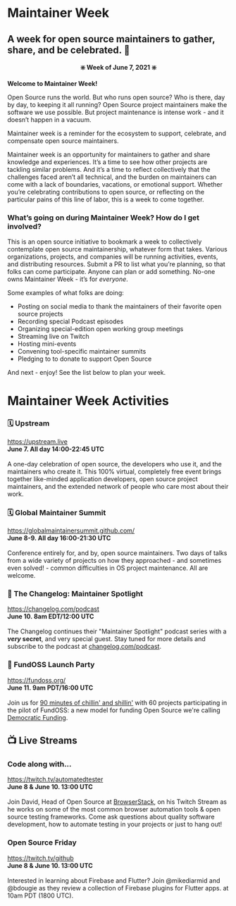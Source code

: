 # Maintainer Week

## A week for open source maintainers to gather, share, and be celebrated. 🥳

**<p align="center"> ❇️ Week of June 7, 2021 ❇️ </p>**

**Welcome to Maintainer Week!**

Open Source runs the world. But who runs open source? Who is there, day by day, to keeping it all running? Open Source project maintainers make the software we use possible. But project maintenance is intense work - and it doesn’t happen in a vacuum.

Maintainer week is a reminder for the ecosystem to support, celebrate, and compensate open source maintainers.

Maintainer week is an opportunity for maintainers to gather and share knowledge and experiences. It’s a time to see how other projects are tackling similar problems. And it’s a time to reflect collectively that the challenges faced aren’t all technical, and the burden on maintainers can come with a lack of boundaries, vacations, or emotional support. Whether you’re celebrating contributions to open source, or reflecting on the particular pains of this line of labor, this is a week to come together.

### What’s going on during Maintainer Week? How do I get involved?

This is an open source initiative to bookmark a week to collectively contemplate open source maintainership, whatever form that takes. Various organizations, projects, and companies will be running activities, events, and distributing resources. Submit a PR to list what you’re planning, so that folks can come participate. Anyone can plan or add something. No-one owns Maintainer Week - it’s for _everyone_.

Some examples of what folks are doing:
- Posting on social media to thank the maintainers of their favorite open source projects
- Recording special Podcast episodes
- Organizing special-edition open working group meetings
- Streaming live on Twitch
- Hosting mini-events
- Convening tool-specific maintainer summits
- Pledging to to donate to support Open Source

And next - enjoy! See the list below to plan your week.

# Maintainer Week Activities

### 🗓 Upstream
https://upstream.live <br/>
**June 7. All day 14:00-22:45 UTC** <br/><br/>
A one-day celebration of open source, the developers who use it, and the maintainers who create it.
This 100% virtual, completely free event brings together like-minded application developers, open source project maintainers, and the extended network of people who care most about their work.

### 🗓 Global Maintainer Summit
https://globalmaintainersummit.github.com/ <br/>
**June 8-9. All day 16:00-21:30 UTC** <br/><br/>
Conference entirely for, and by, open source maintainers. Two days of talks from a wide variety of projects on how they approached - and sometimes even solved! - common difficulties in OS project maintenance. All are welcome.

### 🎤 The Changelog: Maintainer Spotlight
https://changelog.com/podcast <br/>
**June 10. 8am EDT/12:00 UTC** <br/><br/>
The Changelog continues their "Maintainer Spotlight" podcast series with a **_very_ secret**, and very special guest. Stay tuned for more details and subscribe to the podcast at [changelog.com/podcast](https://changelog.com/podcast).

### 🎉 FundOSS Launch Party
https://fundoss.org/ <br/>
**June 11. 9am PDT/16:00 UTC** <br/><br/>
Join us for [90 minutes of chillin' and shillin'](https://zoom.us/j/96351835746?pwd=LzdiLytndlQ0ZHFGTzR4enlDMTRuUT09
) with 60 projects participating in the pilot of FundOSS: a new model for funding Open Source we're calling [Democratic Funding](https://fundoss.org/blog/get-ready/).

## 📺 Live Streams

### Code along with...
https://twitch.tv/automatedtester <br/>
**June 8 & June 10. 13:00 UTC** <br/><br/>
Join David, Head of Open Source at [BrowserStack](https://www.browserstack.com), on his Twitch Stream as he works on some of the most common
browser automation tools & open source testing frameworks. Come ask questions about quality software development, how to automate testing in your projects or
just to hang out!

### Open Source Friday
https://twitch.tv/github <br/>
**June 8 & June 10. 13:00 UTC** <br/><br/>
Interested in learning about Firebase and Flutter? Join @mikediarmid
and @bdougie as they review a collection of Firebase plugins for Flutter apps. at 10am PDT (1800 UTC).




